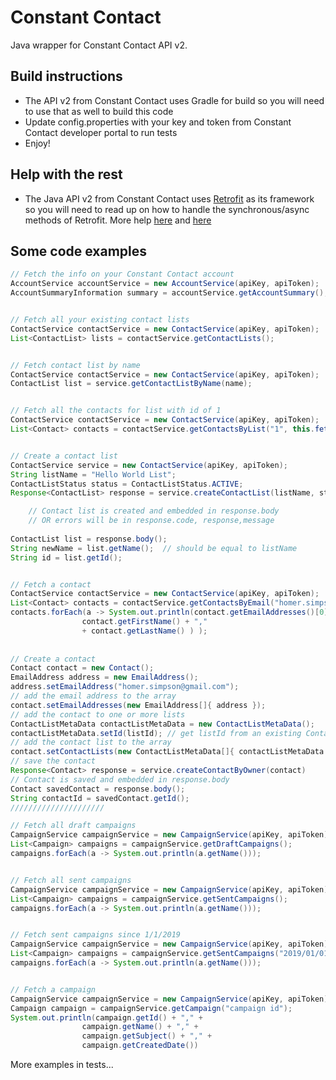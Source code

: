 # Constant Contact
Java wrapper for Constant Contact API v2.

## Build instructions
* The API v2 from Constant Contact uses Gradle for build so you will need to use that as well to build this code
* Update config.properties with your key and token from Constant Contact developer portal to run tests
* Enjoy!

## Help with the rest
* The Java API v2 from Constant Contact uses [Retrofit](https://square.github.io/retrofit/) as its framework so you will need to read up on how to handle the synchronous/async methods of Retrofit.  More help [here](https://futurestud.io/tutorials/retrofit-synchronous-and-asynchronous-requests) and [here](https://square.github.io/retrofit/2.x/retrofit/retrofit2/Call.html)

## Some code examples


```java
// Fetch the info on your Constant Contact account
AccountService accountService = new AccountService(apiKey, apiToken);
AccountSummaryInformation summary = accountService.getAccountSummary();


// Fetch all your existing contact lists
ContactService contactService = new ContactService(apiKey, apiToken);
List<ContactList> lists = contactService.getContactLists();


// Fetch contact list by name
ContactService contactService = new ContactService(apiKey, apiToken);
ContactList list = service.getContactListByName(name);


// Fetch all the contacts for list with id of 1
ContactService contactService = new ContactService(apiKey, apiToken);
List<Contact> contacts = contactService.getContactsByList("1", this.fetchLimit, this.dateCreated);


// Create a contact list
ContactService service = new ContactService(apiKey, apiToken);
String listName = "Hello World List";
ContactListStatus status = ContactListStatus.ACTIVE;
Response<ContactList> response = service.createContactList(listName, status)

    // Contact list is created and embedded in response.body
    // OR errors will be in response.code, response,message
    
ContactList list = response.body();
String newName = list.getName();  // should be equal to listName
String id = list.getId();  


// Fetch a contact
ContactService contactService = new ContactService(apiKey, apiToken);
List<Contact> contacts = contactService.getContactsByEmail("homer.simpson@gmail.com");
contacts.forEach(a -> System.out.println(contact.getEmailAddresses()[0].getEmailAddress() + "," +
                contact.getFirstName() + ","
                + contact.getLastName() ) );
  
  
// Create a contact
Contact contact = new Contact();
EmailAddress address = new EmailAddress();
address.setEmailAddress("homer.simpson@gmail.com");
// add the email address to the array
contact.setEmailAddresses(new EmailAddress[]{ address });
// add the contact to one or more lists
ContactListMetaData contactListMetaData = new ContactListMetaData();
contactListMetaData.setId(listId); // get listId from an existing Contact list
// add the contact list to the array
contact.setContactLists(new ContactListMetaData[]{ contactListMetaData });
// save the contact
Response<Contact> response = service.createContactByOwner(contact)
// Contact is saved and embedded in response.body
Contact savedContact = response.body();
String contactId = savedContact.getId();
/////////////////////

// Fetch all draft campaigns
CampaignService campaignService = new CampaignService(apiKey, apiToken);
List<Campaign> campaigns = campaignService.getDraftCampaigns();
campaigns.forEach(a -> System.out.println(a.getName()));


// Fetch all sent campaigns
CampaignService campaignService = new CampaignService(apiKey, apiToken);
List<Campaign> campaigns = campaignService.getSentCampaigns();
campaigns.forEach(a -> System.out.println(a.getName()));


// Fetch sent campaigns since 1/1/2019
CampaignService campaignService = new CampaignService(apiKey, apiToken);
List<Campaign> campaigns = campaignService.getSentCampaigns("2019/01/01 00:00:01");
campaigns.forEach(a -> System.out.println(a.getName()));


// Fetch a campaign
CampaignService campaignService = new CampaignService(apiKey, apiToken);
Campaign campaign = campaignService.getCampaign("campaign id");
System.out.println(campaign.getId() + "," +
                campaign.getName() + "," +
                campaign.getSubject() + "," +
                campaign.getCreatedDate())
```

More examples in tests...

